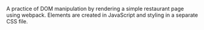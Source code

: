 A practice of DOM manipulation by rendering a simple restaurant page using webpack.
Elements are created in JavaScript and styling in a separate CSS file.